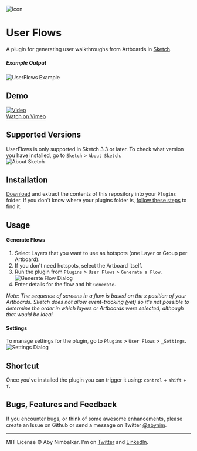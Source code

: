 ![Icon](http://silverux.com/sketchplugins/userflows/assets/icon_crop.png)
# User Flows
A plugin for generating user walkthroughs from Artboards in [Sketch](http://www.bohemiancoding.com/sketch/).  

##### Example Output  
![UserFlows Example](http://silverux.com/sketchplugins/userflows/assets/exampleflow.jpg)

## Demo
[![Video](http://silverux.com/sketchplugins/userflows/assets/video_title.png)](https://vimeo.com/abynim/userflows)  
[Watch on Vimeo](https://vimeo.com/abynim/userflows)

## Supported Versions
UserFlows is only supported in Sketch 3.3 or later. To check what version you have installed, go to `Sketch` > `About Sketch`.  
![About Sketch](http://silverux.com/ig-auth/assets/sketchsquares-8a.png)

## Installation  
[Download](https://github.com/abynim/UserFlows.sketchplugin/archive/master.zip) and extract the contents of this repository into your `Plugins` folder. If you don't know where your plugins folder is, [follow these steps](http://bohemiancoding.com/sketch/support/developer/01-introduction/01.html) to find it.

## Usage

#### Generate Flows
1. Select Layers that you want to use as hotspots (one Layer or Group per Artboard).
2. If you don't need hotspots, select the Artboard itself.
3. Run the plugin from `Plugins` > `User Flows` > `Generate a Flow`.
![Generate Flow Dialog](http://silverux.com/sketchplugins/userflows/assets/generate_flow_dialog1.png)
4. Enter details for the flow and hit `Generate`.

_Note: The sequence of screens in a flow is based on the `x` position of your Artboards. Sketch does not allow event-tracking (yet) so it's not possible to determine the order in which layers or Artboards were selected, although that would be ideal._

#### Settings
To manage settings for the plugin, go to `Plugins` > `User Flows` > `_Settings`.  
![Settings Dialog](http://silverux.com/sketchplugins/userflows/assets/settings_dialog1.png)

## Shortcut
Once you've installed the plugin you can trigger it using: `control` + `shift` + `f`.

## Bugs, Features and Feedback
If you encounter bugs, or think of some awesome enhancements, please create an Issue on Github or send a message on Twitter [@abynim](http://twitter.com/abynim).

---

MIT License © Aby Nimbalkar. I'm on [Twitter](http://twitter.com/abynim) and [LinkedIn](http://tw.linkedin.com/in/abynim/).
